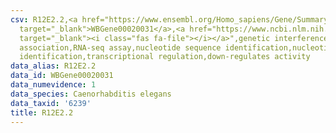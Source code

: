 ```yaml
---
csv: R12E2.2,<a href="https://www.ensembl.org/Homo_sapiens/Gene/Summary?db=core;g=WBGene00020031"
  target="_blank">WBGene00020031</a>,<a href="https://www.ncbi.nlm.nih.gov/pubmed/27496166"
  target="_blank"><i class="fas fa-file"></i></a>",genetic interference,functional
  association,RNA-seq assay,nucleotide sequence identification,nucleotide sequence
  identification,transcriptional regulation,down-regulates activity
data_alias: R12E2.2
data_id: WBGene00020031
data_numevidence: 1
data_species: Caenorhabditis elegans
data_taxid: '6239'
title: R12E2.2
---
```

